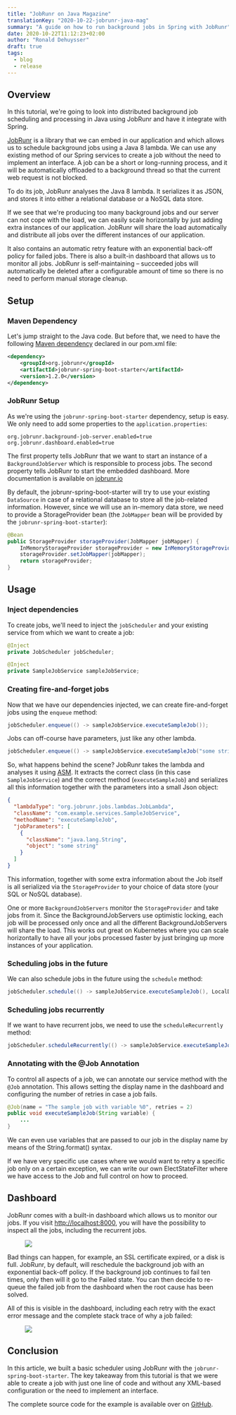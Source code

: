 ```yaml
---
title: "JobRunr on Java Magazine"
translationKey: "2020-10-22-jobrunr-java-mag"
summary: "A guide on how to run background jobs in Spring with JobRunr"
date: 2020-10-22T11:12:23+02:00
author: "Ronald Dehuysser"
draft: true
tags:
  - blog
  - release
---
```

## Overview

In this tutorial, we're going to look into distributed background job scheduling and processing in Java using JobRunr and have it integrate with Spring.

[JobRunr](https://github.com/jobrunr/jobrunr) is a library that we can embed in our application and which allows us to schedule background jobs using a Java 8 lambda. We can use any existing method of our Spring services to create a job without the need to implement an interface. A job can be a short or long-running process, and it will be automatically offloaded to a background thread so that the current web request is not blocked.

To do its job, JobRunr analyses the Java 8 lambda. It serializes it as JSON, and stores it into either a relational database or a NoSQL data store.

If we see that we're producing too many background jobs and our server can not cope with the load, we can easily scale horizontally by just adding extra instances of our application. JobRunr will share the load automatically and distribute all jobs over the different instances of our application.

It also contains an automatic retry feature with an exponential back-off policy for failed jobs. There is also a built-in dashboard that allows us to monitor all jobs. JobRunr is self-maintaining – succeeded jobs will automatically be deleted after a configurable amount of time so there is no need to perform manual storage cleanup.



## Setup

### Maven Dependency
Let's jump straight to the Java code. But before that, we need to have the following [Maven dependency](https://search.maven.org/search?q=g:org.jobrunr%20AND%20a:jobrunr-spring-boot-starter) declared in our pom.xml file:

```xml
<dependency>
    <groupId>org.jobrunr</groupId>
    <artifactId>jobrunr-spring-boot-starter</artifactId>
    <version>1.2.0</version>
</dependency>
```

### JobRunr Setup
As we're using the `jobrunr-spring-boot-starter` dependency, setup is easy. We only need to add some properties to the `application.properties`:

```properties
org.jobrunr.background-job-server.enabled=true
org.jobrunr.dashboard.enabled=true
```

The first property tells JobRunr that we want to start an instance of a `BackgroundJobServer` which is responsible to process jobs. The second property tells JobRunr to start the embedded dashboard. More documentation is available on [jobrunr.io](https://www.jobrunr.io/en/documentation/configuration/spring/)


By default, the jobrunr-spring-boot-starter will try to use your existing `DataSource` in case of a relational database to store all the job-related information. However, since we will use an in-memory data store, we need to provide a StorageProvider bean (the `JobMapper` bean will be provided by the `jobrunr-spring-boot-starter`):
```java
@Bean
public StorageProvider storageProvider(JobMapper jobMapper) {
    InMemoryStorageProvider storageProvider = new InMemoryStorageProvider();
    storageProvider.setJobMapper(jobMapper);
    return storageProvider;
}
```

## Usage
### Inject dependencies
To create jobs, we'll need to inject the `jobScheduler` and your existing service from which we want to create a job:
```java
@Inject
private JobScheduler jobScheduler;

@Inject
private SampleJobService sampleJobService;
```

### Creating fire-and-forget jobs
Now that we have our dependencies injected, we can create fire-and-forget jobs using the `enqueue` method:

```java
jobScheduler.enqueue(() -> sampleJobService.executeSampleJob());
```

Jobs can off-course have parameters, just like any other lambda.

```java
jobScheduler.enqueue(() -> sampleJobService.executeSampleJob("some string"));
```

So, what happens behind the scene? JobRunr takes the lambda and analyses it using [ASM](https://asm.ow2.io/). It extracts the correct class (in this case `SampleJobService`) and the correct method (`executeSampleJob`) and serializes all this information together with the parameters into a small Json object:

```json
{
  "lambdaType": "org.jobrunr.jobs.lambdas.JobLambda",
  "className": "com.example.services.SampleJobService",
  "methodName": "executeSampleJob",
  "jobParameters": [
    {
      "className": "java.lang.String",
      "object": "some string"
    }
  ]
}
```

This information, together with some extra information about the Job itself is all serialized via the `StorageProvider` to your choice of data store (your SQL or NoSQL database). 

One or more `BackgroundJobServers` monitor the `StorageProvider` and take jobs from it. Since the BackgroundJobServers use optimistic locking, each job will be processed only once and all the different BackgroundJobServers will share the load. This works out great on Kubernetes where you can scale horizontally to have all your jobs processed faster by just bringing up more instances of your application.


### Scheduling jobs in the future
We can also schedule jobs in the future using the `schedule` method:

```java
jobScheduler.schedule(() -> sampleJobService.executeSampleJob(), LocalDateTime.now().plusHours(5));
```

### Scheduling jobs recurrently
If we want to have recurrent jobs, we need to use the `scheduleRecurrently` method:

```java
jobScheduler.scheduleRecurrently(() -> sampleJobService.executeSampleJob(), Cron.hourly());
```

### Annotating with the @Job Annotation
To control all aspects of a job, we can annotate our service method with the `@Job` annotation. This allows setting the display name in the dashboard and configuring the number of retries in case a job fails.

```java
@Job(name = "The sample job with variable %0", retries = 2)
public void executeSampleJob(String variable) {
    ...
}
```

We can even use variables that are passed to our job in the display name by means of the String.format() syntax.

If we have very specific use cases where we would want to retry a specific job only on a certain exception, we can write our own ElectStateFilter where we have access to the Job and full control on how to proceed.


## Dashboard
JobRunr comes with a built-in dashboard which allows us to monitor our jobs. If you visit [http://localhost:8000](http://localhost:8000), you will have the possibility to inspect all the jobs, including the recurrent jobs.

<figure>
<img src="https://www.jobrunr.io/blog/2020-04-20-jobrunr-overview.png">
</figure>

Bad things can happen, for example, an SSL certificate expired, or a disk is full. JobRunr, by default, will reschedule the background job with an exponential back-off policy. If the background job continues to fail ten times, only then will it go to the Failed state. You can then decide to re-queue the failed job from the dashboard when the root cause has been solved.

All of this is visible in the dashboard, including each retry with the exact error message and the complete stack trace of why a job failed:
<figure>
<img src="https://www.jobrunr.io/blog/jobrunr-java-mag-1024x498.png">
</figure>

## Conclusion
In this article, we built a basic scheduler using JobRunr with the `jobrunr-spring-boot-starter`. The key takeaway from this tutorial is that we were able to create a job with just one line of code and without any XML-based configuration or the need to implement an interface.

The complete source code for the example is available over on [GitHub](https://github.com/jobrunr/example-java-mag).